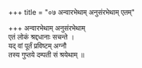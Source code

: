 +++
title = "०७ अन्वारभेथाम् अनुसंरभेथाम् एतम्"

+++
अन्वारभेथाम् अनुसंरभेथाम्  
एतं लोकं श्रद्दधानाः सचन्ते ।  
यद् वां पूर्तं प्रविष्टम् अग्नौ  
तस्य गुप्तये दम्पती सं श्रयेथाम् ॥